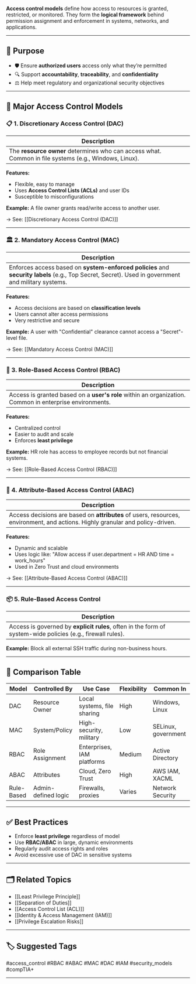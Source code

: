 **Access control models** define how access to resources is granted, restricted, or monitored. They form the **logical framework** behind permission assignment and enforcement in systems, networks, and applications.

---

## 🎯 Purpose

- 🛡️ Ensure **authorized users** access only what they’re permitted
- 🔍 Support **accountability**, **traceability**, and **confidentiality**
- ⚖️ Help meet regulatory and organizational security objectives

---

## 🧱 Major Access Control Models

### 📋 1. **Discretionary Access Control (DAC)**

| Description |
|-------------|
| The **resource owner** determines who can access what. Common in file systems (e.g., Windows, Linux). |

**Features:**
- Flexible, easy to manage
- Uses **Access Control Lists (ACLs)** and user IDs
- Susceptible to misconfigurations

**Example:** A file owner grants read/write access to another user.

→ See: [[Discretionary Access Control (DAC)]]

---

### 🏛 2. **Mandatory Access Control (MAC)**

| Description |
|-------------|
| Enforces access based on **system-enforced policies** and **security labels** (e.g., Top Secret, Secret). Used in government and military systems. |

**Features:**
- Access decisions are based on **classification levels**
- Users cannot alter access permissions
- Very restrictive and secure

**Example:** A user with "Confidential" clearance cannot access a "Secret"-level file.

→ See: [[Mandatory Access Control (MAC)]]

---

### 👥 3. **Role-Based Access Control (RBAC)**

| Description |
|-------------|
| Access is granted based on a **user's role** within an organization. Common in enterprise environments. |

**Features:**
- Centralized control
- Easier to audit and scale
- Enforces **least privilege**

**Example:** HR role has access to employee records but not financial systems.

→ See: [[Role-Based Access Control (RBAC)]]

---

### 🔧 4. **Attribute-Based Access Control (ABAC)**

| Description |
|-------------|
| Access decisions are based on **attributes** of users, resources, environment, and actions. Highly granular and policy-driven. |

**Features:**
- Dynamic and scalable
- Uses logic like: "Allow access if user.department = HR AND time = work_hours"
- Used in Zero Trust and cloud environments

→ See: [[Attribute-Based Access Control (ABAC)]]

---

### 📦 5. **Rule-Based Access Control**

| Description |
|-------------|
| Access is governed by **explicit rules**, often in the form of system-wide policies (e.g., firewall rules). |

**Example:** Block all external SSH traffic during non-business hours.

---

## 🧠 Comparison Table

| Model | Controlled By | Use Case | Flexibility | Common In |
|-------|----------------|----------|-------------|-----------|
| DAC   | Resource Owner | Local systems, file sharing | High | Windows, Linux |
| MAC   | System/Policy   | High-security, military     | Low  | SELinux, government |
| RBAC  | Role Assignment | Enterprises, IAM platforms  | Medium | Active Directory |
| ABAC  | Attributes       | Cloud, Zero Trust           | High | AWS IAM, XACML |
| Rule-Based | Admin-defined logic | Firewalls, proxies | Varies | Network Security |

---

## ✅ Best Practices

- Enforce **least privilege** regardless of model
- Use **RBAC/ABAC** in large, dynamic environments
- Regularly audit access rights and roles
- Avoid excessive use of DAC in sensitive systems

---

## 🗂 Related Topics

- [[Least Privilege Principle]]
- [[Separation of Duties]]
- [[Access Control List (ACL)]]
- [[Identity & Access Management (IAM)]]
- [[Privilege Escalation Risks]]

---

## 🏷 Suggested Tags

#access_control #RBAC #ABAC #MAC #DAC #IAM #security_models #compTIA+

---
